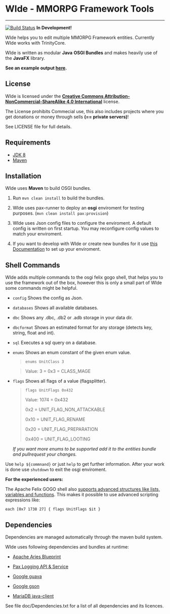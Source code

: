 # WIde - MMORPG Framework Tools #
---------------------------------
[![Build Status](https://travis-ci.org/Naios/WIde.svg?branch=master)](https://travis-ci.org/Naios/WIde) **In Development!**

WIde helps you to edit multiple MMORPG Framework entities.
Currently WIde works with TrinityCore.

WIde is written as modular **Java** **OSGI Bundles** and makes heavily use of the **JavaFX** library.

**See an example output [here](https://gist.github.com/Naios/634b0bfbc04e56165f96).**

License
-------------
WIde is licensed under the [**Creative Commons Attribution-NonCommercial-ShareAlike 4.0 International**](http://creativecommons.org/licenses/by-nc-sa/4.0/) license.

The License prohibits Commecial use, this also includes projects where you get donations or money through sells **(== private servers)**!

See LICENSE file for full details.

Requirements
---------------
- [JDK 8](http://www.oracle.com/technetwork/java/javase/downloads/jdk8-downloads-2133151.html)
- [Maven](http://maven.apache.org)

Installation
--------------
WIde uses **Maven** to build OSGI bundles.

1. Run `mvn clean install` to build the bundles.

2. WIde uses pax-runner to deploy an **osgi** enviroment for testing purposes. (`mvn clean install pax:provision`)

3. WIde uses Json config files to configure the enviroment. A default config is written on first startup. You may reconfigure config values to match your enviroment.

4. If you want to develop with WIde or create new bundles for it use [this Documentation](https://github.com/Naios/WIde/blob/master/doc/ide/eclipse/How%20to%20develop%20in%20Eclipse.md) to set up your enviroment.

Shell Commands
-------------
WIde adds multiple commands to the osgi felix gogo shell, that helps you to use the framework out of the box, however this is only a small part of WIde some commands might be helpful.

- `config` Shows the config as Json.

- `databases` Shows all available databases.

- `dbc` Shows any .dbc, .db2 or .adb storage in your data dir.

- `dbcformat` Shows an estimated format for any storage (detects key, string, float and int).

- `sql` Executes a sql query on a database.

- `enums` Shows an enum constant of the given enum value.

	> `enums UnitClass 3`

   	> Value: 3 = 0x3 = CLASS_MAGE

- `flags` Shows all flags of a value (flagsplitter).

	> `flags UnitFlags 0x432`
	>
   	> Value: 1074 = 0x432
   	>
   	>   0x2      = UNIT_FLAG_NON_ATTACKABLE
   	>
   	>  0x10      = UNIT_FLAG_RENAME
   	>
   	>  0x20      = UNIT_FLAG_PREPARATION
   	>
   	> 0x400      = UNIT_FLAG_LOOTING

	*If you want more enums to be supported add it to the entities bundle and pullrequest your changes.*


Use `help ${commnand}` or just `help` to get further information.
After your work is done use `shutdown` to exit the osgi enviroment.

**For the experienced users:**

The Apache Felix GOGO shell also [supports advanced structures like lists, variables and functions](http://felix.apache.org/site/rfc-147-overview.html). This makes it possible to use advanced scripting expressions like:

    each [0x7 1738 27] { flags UnitFlags $it }

Dependencies
--------------
Dependencies are managed automatically through the maven build system.

WIde uses following dependencies and bundles at runtime:

- [Apache Aries Blueprint](http://aries.apache.org/)

- [Pax Logging API & Service](https://ops4j1.jira.com/wiki/display/paxlogging/Pax+Logging)

- [Google guava](https://github.com/google/guava/)

- [Google gson](https://code.google.com/p/google-gson/)

- [MariaDB java-client](https://mariadb.com/kb/en/mariadb/client-libraries/mariadb-java-client/)

See file doc/Dependencies.txt for a list of all dependencies and its licences.
